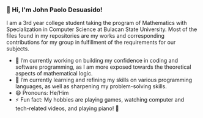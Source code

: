### 👋 Hi, I'm John Paolo Desuasido!
I am a 3rd year college student taking the program of Mathematics with Specialization in Computer Science at Bulacan State University. Most of the files found in my repositories are my works and corresponding contributions for my group in fulfillment of the requirements for our subjects.

- 🔭 I’m currently working on building my confidence in coding and software programming, as I am more exposed towards the theoretical aspects of mathematical logic.
- 🌱 I’m currently learning and refining my skills on various programming languages, as well as sharpening my problem-solving skills.
- 😄 Pronouns: He/Him
- ⚡ Fun fact: My hobbies are playing games, watching computer and tech-related videos, and playing piano! :musical_keyboard:	

<!--
**jpdesuasido/jpdesuasido** is a ✨ _special_ ✨ repository because its `README.md` (this file) appears on your GitHub profile.

Here are some ideas to get you started:

- 🔭 I’m currently working on ...
- 🌱 I’m currently learning ...
- 👯 I’m looking to collaborate on ...
- 🤔 I’m looking for help with ...
- 💬 Ask me about ...
- 📫 How to reach me: ...
- 😄 Pronouns: ...
- ⚡ Fun fact: ...
-->
